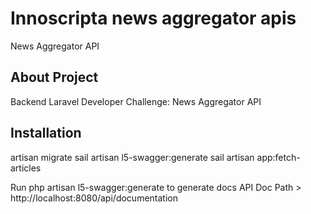 # Innoscripta news aggregator apis
News Aggregator API


## About Project

Backend Laravel Developer
Challenge: News Aggregator
API


## Installation

artisan migrate
sail artisan l5-swagger:generate
sail artisan app:fetch-articles

Run php artisan l5-swagger:generate to generate docs
API Doc Path > http://localhost:8080/api/documentation
